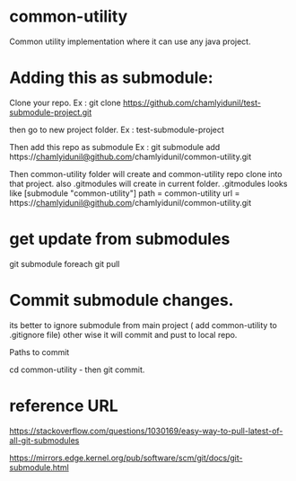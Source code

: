 # common-utility
Common utility implementation where it can use any java project. 


# Adding this as submodule:
Clone your repo. 
Ex : git clone https://github.com/chamlyidunil/test-submodule-project.git

then go to new project folder. 
Ex : test-submodule-project

Then add this repo as submodule 
Ex : git submodule add https://chamlyidunil@github.com/chamlyidunil/common-utility.git

Then common-utility folder will create and common-utility repo clone into that project. 
also .gitmodules will create in current folder. 
.gitmodules looks like 
[submodule "common-utility"]
	path = common-utility
	url = https://chamlyidunil@github.com/chamlyidunil/common-utility.git
  
# get update from submodules
git submodule foreach git pull

# Commit submodule changes. 
its better to ignore submodule from main project ( add common-utility to .gitignore file)
other wise it will commit and pust to local repo. 

Paths to commit

cd common-utility - then git commit. 

# reference URL
https://stackoverflow.com/questions/1030169/easy-way-to-pull-latest-of-all-git-submodules

https://mirrors.edge.kernel.org/pub/software/scm/git/docs/git-submodule.html
